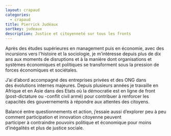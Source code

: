 ```yaml
---
layout: crapaud
categories:
  - crapaud
title: Pierrick Judéaux
sortkey: judeaux
description: Justice et citoyenneté sur tous les fronts
---
```


Après des études supérieures en management puis en économie, avec des incursions vers l'histoire et la sociologie, je m’intéresse depuis plus de dix ans aux moments de disruptions et à la manière dont organisations et systèmes économiques et politiques se transforment sous la pression de forces économiques et sociétales. 

J’ai d’abord accompagné des entreprises privées et des ONG dans des évolutions internes majeures. Depuis plusieurs années je travaille en Afrique et en Asie dans des Etats où la démocratie est en ligne de front (post-dictature ou -conflit civil armé) pour contribuer à renforcer les capacités des gouvernements à répondre aux attentes des citoyens. 

Balancé entre questionnements et action, j’essaie aussi d’explorer peu à peu comment participation et innovation citoyenne peuvent participer à contraindre pouvoirs politique et économique pour moins d’inégalités et plus de justice sociale.
